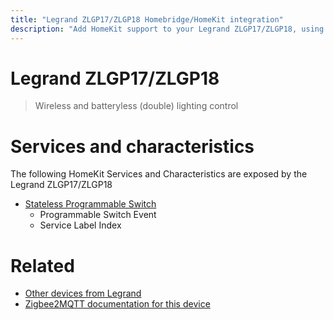 ```yaml
---
title: "Legrand ZLGP17/ZLGP18 Homebridge/HomeKit integration"
description: "Add HomeKit support to your Legrand ZLGP17/ZLGP18, using Homebridge, Zigbee2MQTT and homebridge-z2m."
---
```

<!---
This file has been GENERATED using src/docgen/docgen.ts
DO NOT EDIT THIS FILE MANUALLY!
-->
# Legrand ZLGP17/ZLGP18
> Wireless and batteryless (double) lighting control


# Services and characteristics
The following HomeKit Services and Characteristics are exposed by
the Legrand ZLGP17/ZLGP18

* [Stateless Programmable Switch](../../action.md)
  * Programmable Switch Event
  * Service Label Index


# Related
* [Other devices from Legrand](../index.md#legrand)
* [Zigbee2MQTT documentation for this device](https://www.zigbee2mqtt.io/devices/ZLGP17_ZLGP18.html)